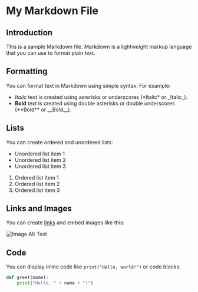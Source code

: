 # My Markdown File

## Introduction

This is a sample Markdown file. Markdown is a lightweight markup language that you can use to format plain text.

## Formatting

You can format text in Markdown using simple syntax. For example:
- *Italic* text is created using asterisks or underscores (\*Italic\* or \_Italic\_).
- **Bold** text is created using double asterisks or double underscores (\*\*Bold\*\* or \_\_Bold\_\_).

## Lists

You can create ordered and unordered lists:
- Unordered list item 1
- Unordered list item 2
- Unordered list item 3

1. Ordered list item 1
2. Ordered list item 2
3. Ordered list item 3

## Links and Images

You can create [links](https://www.example.com) and embed images like this:

![Image Alt Text](https://www.example.com/image.jpg)

## Code

You can display inline code like `print("Hello, world!")` or code blocks:

```python
def greet(name):
    print("Hello, " + name + "!")
